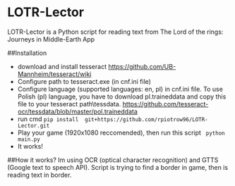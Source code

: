 # LOTR-Lector

LOTR-Lector is a Python script for reading text from The Lord of the rings: Journeys in Middle-Earth App

##Installation
* download and install tesseract https://github.com/UB-Mannheim/tesseract/wiki
* Configure path to tesseract.exe (in cnf.ini file)
* Configure language (supported languages: en, pl) in cnf.ini file.
  To use Polish (pl) language, you have to download pl.traineddata and copy this file to your tesseract path\tessdata. https://github.com/tesseract-ocr/tessdata/blob/master/pol.traineddata
* run cmd ``` pip install  git+https://github.com/rpiotrow96/LOTR-Lector.git ```
* Play your game (1920x1080 reccomended), then run this script ``` python main.py```
* It works!


##How it works?
Im using OCR (optical character recognition) and GTTS (Google text to speech API).
Script is trying to find a border in game, then is reading text in border.

